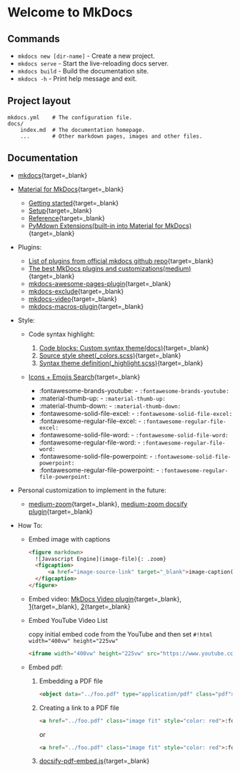 # Welcome to MkDocs

## Commands

+ `mkdocs new [dir-name]` - Create a new project.
+ `mkdocs serve` - Start the live-reloading docs server.
+ `mkdocs build` - Build the documentation site.
+ `mkdocs -h` - Print help message and exit.

## Project layout

    mkdocs.yml    # The configuration file.
    docs/
        index.md  # The documentation homepage.
        ...       # Other markdown pages, images and other files.

## Documentation

+ [mkdocs](https://www.mkdocs.org){target=_blank}
+ [Material for MkDocs](https://squidfunk.github.io/mkdocs-material/){target=_blank}
    + [Getting started](https://squidfunk.github.io/mkdocs-material/getting-started/){target=_blank}
    + [Setup](https://squidfunk.github.io/mkdocs-material/setup/changing-the-colors/){target=_blank}
    + [Reference](https://squidfunk.github.io/mkdocs-material/reference/){target=_blank}
    + [PyMdown Extensions(built-in into Material for MkDocs)](https://facelessuser.github.io/pymdown-extensions/){target=_blank}
+ Plugins:
    + [List of plugins from official mkdocs github repo](https://github.com/mkdocs/mkdocs/wiki/MkDocs-Plugins#site-management){target=_blank}
    + [The best MkDocs plugins and customizations(medium)](https://chrieke.medium.com/the-best-mkdocs-plugins-and-customizations-fc820eb19759){target=_blank}
    + [mkdocs-awesome-pages-plugin](https://github.com/lukasgeiter/mkdocs-awesome-pages-plugin){target=_blank}
    + [mkdocs-exclude](https://github.com/apenwarr/mkdocs-exclude){target=_blank}
    + [mkdocs-video](https://github.com/soulless-viewer/mkdocs-video){target=_blank}
    + [mkdocs-macros-plugin](https://github.com/fralau/mkdocs_macros_plugin){target=_blank}

+ Style:
    + Code syntax highlight:
        1. [Code blocks: Custom syntax theme(docs)](https://squidfunk.github.io/mkdocs-material/reference/code-blocks/#custom-syntax-theme){target=_blank}
        2. [Source style sheet(_colors.scss)](https://github.com/squidfunk/mkdocs-material/blob/master/src/assets/stylesheets/main/_colors.scss#L68){target=_blank}
        3. [Syntax theme definition(_highlight.scss)](https://github.com/squidfunk/mkdocs-material/blob/master/src/assets/stylesheets/main/extensions/pymdownx/_highlight.scss#L86){target=_blank}

    + [Icons + Emojis Search](https://squidfunk.github.io/mkdocs-material/reference/icons-emojis/){target=_blank}
        + :fontawesome-brands-youtube: - `:fontawesome-brands-youtube:`
        + :material-thumb-up: - `:material-thumb-up:`
        + :material-thumb-down: - `:material-thumb-down:`
        + :fontawesome-solid-file-excel: - `:fontawesome-solid-file-excel:`
        + :fontawesome-regular-file-excel: - `:fontawesome-regular-file-excel:`
        + :fontawesome-solid-file-word: - `:fontawesome-solid-file-word:`
        + :fontawesome-regular-file-word: - `:fontawesome-regular-file-word:`
        + :fontawesome-solid-file-powerpoint: - `:fontawesome-solid-file-powerpoint:`
        + :fontawesome-regular-file-powerpoint: - `:fontawesome-regular-file-powerpoint:`

+ Personal customization to implement in the future:
    + [medium-zoom](https://github.com/francoischalifour/medium-zoom#selectors){target=_blank}, [medium-zoom docsify plugin](https://cdn.jsdelivr.net/npm/docsify/lib/plugins/zoom-image.min.js){target=_blank}

+ How To:
    + Embed image with captions

        ```html
        <figure markdown>
          ![Javascript Engine](image-file){: .zoom}
          <figcaption>
              <a href="image-source-link" target="_blank">image-caption(e.g. image-source-description)</a>
          </figcaption>
        </figure>
        ```

    + Embed video: [MkDocs Video plugin](https://github.com/soulless-viewer/mkdocs-video){target=_blank}, [1](https://github.com/squidfunk/mkdocs-material/issues/492){target=_blank}, [2](https://github.com/mkdocs/mkdocs/issues/243){target=_blank}
    + Embed YouTube Video List

        copy initial embed code from the YouTube and then set `#!html width="400vw" height="225vw"`

        ```html
        <iframe width="400vw" height="225vw" src="https://www.youtube.com/embed/gb7gMluAeao?list=PLcvhF2Wqh7DNVy1OCUpG3i5lyxyBWhGZ8" title="YouTube video player" frameborder="0" allow="accelerometer; autoplay; clipboard-write; encrypted-media; gyroscope; picture-in-picture" allowfullscreen></iframe>
        ```

    + Embed pdf:
        1. Embedding a PDF file

            ```html
            <object data="../foo.pdf" type="application/pdf" class="pdf"></object>
            ```

        2. Creating a link to a PDF file

            ```html
            <a href="../foo.pdf" class="image fit" style="color: red">:fontawesome-regular-file-pdf:</a>
            ```

            or

            ```html
            <a href="../foo.pdf" class="image fit" style="color: red">:fontawesome-solid-file-pdf:</a>
            ```

        3. [docsify-pdf-embed.js](https://unpkg.com/docsify-pdf-embed-plugin@1.0.8/src/docsify-pdf-embed.js){target=_blank}
